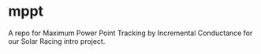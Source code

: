 # mppt
A repo for Maximum Power Point Tracking by Incremental Conductance for our Solar Racing intro project.
